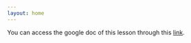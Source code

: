 ```yaml
---
layout: home
---
```

You can access the google doc of this lesson through this [link](https://quera.org/course/add_to_course/course/18745/).
